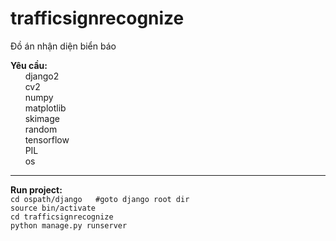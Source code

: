 # trafficsignrecognize
Đồ án nhận diện biển báo


<b>Yêu cầu:</b><br>
     &nbsp;&nbsp;&nbsp;&nbsp;&nbsp;&nbsp;django2<br>
     &nbsp;&nbsp;&nbsp;&nbsp;&nbsp;&nbsp;cv2<br> 
     &nbsp;&nbsp;&nbsp;&nbsp;&nbsp;&nbsp;numpy<br> 
     &nbsp;&nbsp;&nbsp;&nbsp;&nbsp;&nbsp;matplotlib<br> 
     &nbsp;&nbsp;&nbsp;&nbsp;&nbsp;&nbsp;skimage<br>
     &nbsp;&nbsp;&nbsp;&nbsp;&nbsp;&nbsp;random<br>
     &nbsp;&nbsp;&nbsp;&nbsp;&nbsp;&nbsp;tensorflow<br>
     &nbsp;&nbsp;&nbsp;&nbsp;&nbsp;&nbsp;PIL<br>
     &nbsp;&nbsp;&nbsp;&nbsp;&nbsp;&nbsp;os<br>
<hr>
<b>Run project:</b><br>
<code>cd ospath/django   #goto django root dir</code> <br>
<code>source bin/activate</code><br>
<code>cd trafficsignrecognize </code><br>
<code>python manage.py runserver</code><br>

  
